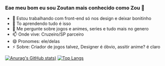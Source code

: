 ### Eae meu bom eu sou Zoutan mais conhecido como Zou 👋

- 🔭 Estou trabalhando com front-end só nos design e deixar bonitinho
- 🌱 To aprendendo tudo é isso
- 💬 Me pergunte sobre jogos e animes, series e tudo mais no genero
- 📫 Onde vive: Cruzeiro/SP parceiro
- 😄 Pronomes: ele/delas
- ⚡ Sobre: Criador de jogos talvez, Designer é óbvio, assitir anime? é claro

[![Anurag's GitHub stats](https://github-readme-stats.vercel.app/api?username=XxZOUTANxX&show_icons=true&theme=dark))](https://github.com/XxZOUTANxX/github-readme-stats)
[![Top Langs](https://github-readme-stats.vercel.app/api/top-langs/?username=XxZOUTANxX&langs_count=5&show_icons=true&theme=dark)](https://github.com/XxZOUTANxX/github-readme-stats)

